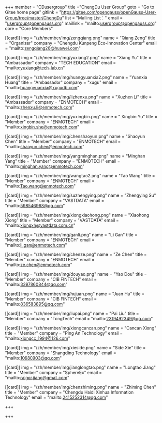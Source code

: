 ﻿+++
member = "CDusergroup"
title ="ChengDu User Group"
goto = "Go to Gitee home page"
gitlink = "https://gitee.com/opengauss/openGauss-User-Group/tree/master/ChengDu"
list = "Mailing List："
email = "usergroup@opengauss.org"
maillink = "mailto:usergroup@opengauss.org"
core = "Core Members"


[[card]]
img = "/zh/member/img/zengqiang.png"
name = "Qiang Zeng"
title = "Organizer"
company = "Chengdu Kunpeng Eco-Innovation Center"
email = "mailto:zengqiang26@huawei.com"

[[card]]
img = "/zh/member/img/yuxiang2.png"
name = "Xiang Yu"
title = "Ambassador"
company = "TECH EDUCATION"
email = "mailto:yuxiang@tech-lab.cn"

[[card]]
img = "/zh/member/img/huangyuanxia2.png"
name = "Yuanxia Huang"
title = "Ambassador"
company = "xugu"
email = "mailto:huangyuanxia@xugudb.com"


[[card]]
img = "/zh/member/img/lizhenxu.png"
name = "Xuzhen Li"
title = "Ambassador"
company = "ENMOTECH"
email = "mailto:zhenxu.li@enmotech.com"

[[card]]
img = "/zh/member/img/yuxingbin.png"
name = " Xingbin Yu"
title = "Member"
company = "ENMOTECH"
email = "mailto:xingbin.she@enmotech.com"

[[card]]
img = "/zh/member/img/chenshaoyun.png"
name = "Shaoyun Chen"
title = "Member"
company = "ENMOTECH"
email = "mailto:shaoyun.chen@enmotech.com"

[[card]]
img = "/zh/member/img/yangminghan.png"
name = "Minghan Yang"
title = "Member"
company = "ENMOTECH"
email = "mailto:minghan.yang@enmotech.com"


[[card]]
img = "/zh/member/img/wangtao2.png"
name = "Tao Wang"
title = "Member"
company = "ENMOTECH"
email = "mailto:Tao.wang@enmotech.com"

[[card]]
img = "/zh/member/img/suzhengying.png"
name = "Zhengying Su"
title = "Member"
company = "VASTDATA"
email = "mailto:598546998@qq.com"

[[card]]
img = "/zh/member/img/xiongxiaohong.png"
name = "Xiaohong Xiong"
title = "Member"
company = "VASTDATA"
email = "mailto:xiongxh@vastdata.com.cn"

[[card]]
img = "/zh/member/img/ganli.png"
name = "Li Gan"
title = "Member"
company = "ENMOTECH"
email = "mailto:li.gan@enmotech.com"

[[card]]
img = "/zh/member/img/chenze.png"
name = "Ze Chen"
title = "Member"
company = "ENMOTECH"
email = "mailto:ze.chen@enmotech.com"

[[card]]
img = "/zh/member/img/douyao.png"
name = "Yao Dou"
title = "Member"
company = "CIB FINTECH"
email = "mailto:3397860844@qq.com"

[[card]]
img = "/zh/member/img/hujuan.png"
name = "Juan Hu"
title = "Member"
company = "CIB FINTECH"
email = "mailto:836583895@qq.com"

[[card]]
img = "/zh/member/img/liupai.png"
name = "Pai Liu"
title = "Member"
company = "TongTech"
email = "mailto:2319492349@qq.com"

[[card]]
img = "/zh/member/img/xiongcancan.png"
name = "Cancan Xiong"
title = "Member"
company = "Ping An Technology"
email = "mailto:xiongcc_1994@126.com"

[[card]]
img = "/zh/member/img/xieside.png"
name = "Side Xie"
title = "Member"
company = "Shangding Technology"
email = "mailto:10980903@qq.com"

[[card]]
img = "/zh/member/img/jianglongtao.png"
name = "Longtao Jiang"
title = "Member"
company = "SphereEx"
email = "mailto:raigor.jiang@gmail.com"

[[card]]
img = "/zh/member/img/chenzhiming.png"
name = "Zhiming Chen"
title = "Member"
company = "Chengdu Haidi Xinhua Information Technology"
email = "mailto:2415252314@qq.com"

+++

+++